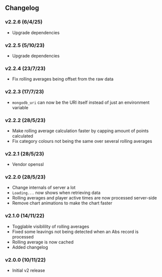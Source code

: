 ## Changelog

### v2.2.6 (6/4/25)

- Upgrade dependencies

### v2.2.5 (5/10/23)

- Upgrade dependencies

### v2.2.4 (23/7/23)

- Fix rolling averages being offset from the raw data

### v2.2.3 (17/7/23)

- `mongodb_uri` can now be the URI itself instead of just an environment variable

### v2.2.2 (28/5/23)

- Make rolling average calculation faster by capping amount of points calculated
- Fix category colours not being the same over several rolling averages

### v2.2.1 (28/5/23)

- Vendor openssl

### v2.2.0 (28/5/23)

- Change internals of server a lot
- `Loading...` now shows when retrieving data
- Rolling averages and player active times are now processed server-side
- Remove chart animations to make the chart faster

### v2.1.0 (14/11/22)

- Togglable visiblility of rolling averages
- Fixed some leavings not being detected when an Abs record is processed
- Rolling average is now cached
- Added changelog

### v2.0.0 (10/11/22)

- Initial v2 release
